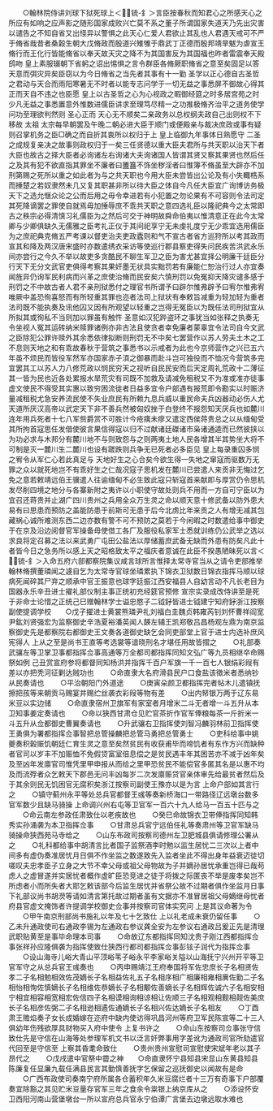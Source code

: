 <!-- { "loadSidebar": true } -->
　　○翰林院侍讲刘球下狱死球上＜锍-釒＞言臣按春秋而知君心之所感天心之所应有如响之应声影之随形国家成败兴亡莫不系之董子所谓国家失道天乃先出灾害以谴告之不知自省又出怪异以警惧之此天心仁爱人君欲止其乱也人君遇天戒可不严于脩省哉昔者桑榖生朝大戊脩政而殷道兴雉雊于鼎武丁正德而殷邦靖旱魃为虐宣王脩行而王化行皆能脩省以奉天故天灾之降不为其国害反为其国福也昨者雷震奉天殿鸱吻  皇上素服辍朝下省躬之诏出惕惧之言令群臣各脩厥职脩省之意至矣固足以答  天意而弭灾异矣臣窃以为今日脩省之当先者其事有十一勤  圣学以正心德自古圣哲之君动与天合而雨阳寒暑无不时者以能专志问学于一切无益之事悉屏不御故心得其正而天自不违之也臣愿  皇上以古圣哲之心为心视政之暇御经筵之时多居宫苑之时少凡无益之事悉置意外惟数进儒臣讲求至理笃尽精一之功推极脩齐治平之道务使学问功至理欲判然则  圣心正而  天心无不顺矣二亲政务以总权纲夫政自己出则权不下移故  太祖  太宗每早朝罢及午晚二朝必进大臣于顺门或便殿亲与裁决庶政或事有疑则召掌机务之臣□确之而自折其衷所以权归于上  皇上临御九年事体日熟愿守  二圣之成规复亲决之故事则政权归于一矣三任贤德以重大臣夫君所与共天职以治天下者大臣也故古之择大臣者必询诸左右询诸大夫询诸国人皆谓其贤又察其果贤也然后任之及其有犯不欲直指其罪坐不廉者曰簠簋不饰坐秽淫者曰惟簿不脩虽至大辟亦不加刑第赐之死所以重之如此者为与之共天职也今用大臣未尝皆出公论及有小失輙梏系而捶楚之若奴隶然未几又复其职甚非所以待大臣之体自今凡任大臣宜广询博访务极天下之选允惬众论之公而后用之毋令幸进若有小犯置之勿论果有不可容则令法司定其死降谪罢之罪使自就焉毋加捶辱庶不乖共天职之意四选礼臣以隆祀典今之太常即古之秩宗必得清慎习礼儒臣为之然后可交于神明故舜命伯夷以惟清意正在此今太常卿与少卿俱缺久无儒雅之臣考礼正仪于其间祀享宁无未虔礼度宁无少乖宜选用儒臣为之庶祀典克脩五严考课以督吏治夫吏政蠹则和气不宣古者省方巡狩所以考其政而宣其和降及两汉唐宋盛时亦数遣绣衣采访等使巡行郡县察吏得失问民疾苦洪武永乐间亦尝行之今久不举以故吏多贪酷民不聊生军卫之臣为害尤甚宜择公明廉干廷臣分行天下无分文武官吏俱得考察其果奸墨无状具实黜罚若有廉能仁恕治行过人亦宜奏闻旌异仍询军民利病而兴革之庶使治脩而民安矣六慎刑罚以免冤抑天降灾谴多感于刑罚之不中故古者人君不亲刑狱悉付之理官书所谓予曰辟尔惟弗辟予曰宥尔惟弗宥唯厥中盖恐徇喜怒而有所轻重其罪也迩者法司上狱状有奉敕旨减重为轻加轻为重者法司既不能执奏及讯他囚又因有所观望以轻重之岂得无冤臣以为既任法司刑狱宜从所拟其或徇私不当则加以罪虽有触忤  圣意如汉犯跸盗环之事犹当如张释之执奏无令坐视人冤其运砖纳米赎罪诸例亦非古法且使贪者幸免廉者蒙辜宜令法司自今文武之臣除犯公罪许赎外其余悉依律拟断则刑罚无不中矣七罢营作以苏人劳夫土木之工不息则天地之和有乖故春秋于营筑之事悉书以示戒者为此也今京师营作之兴已五六年虽不烦民而皆役军然军亦国家赤子湏之御暴而赴斗岂可独役而不恤况今营筑多完宜罢其工以苏人力八修荒政以悯民穷天之视听自民民安而后天定周礼荒政十二薄征其一皆为民也近各处累报水旱荒灾有司既不加救及请减免租税又不为准或准亦徒事虚文使民不得受其实惠以致穷困流徙者日益多宜令户部遇有报荒即令勘实以时赈济量减租税尤急安养流民使不失业庶民有所赖九息兵威以重民命夫兵凶器动必伤人尤天道所厌汉高帝以武定天下非不善兵然被匈奴挫于白登终不报怨知天厌兵也如麓川连年用兵死者十七八军赀爵赏不可胜计今疮痍未瘳又遣定西侯蒋贵总之以从缅甸受其所拘首寇思任发借使彼言果信得寇以归不过献诸廷磔诸市枭诸通逵而已然彼挟以为功必求与木邦分有麓川地不与则致怨与之则两夷土地人民各增其半其势坐大将不可制是灭一麓川生二麓川也设有蹉跌则兵争无已死者必多臣见  皇上每录重囚多悯之宥令从军仁心若此真足与  天地好生之心合矣今欲生得一失地之窜寇而驱数万无罪之众以就死地岂不有乖好生之仁哉况寇子思机发在麓川已尝遣人来贡非无悔过乞免之意若敕靖远伯王骥遣人往谕缅甸不必生致此寇只斩寇首来献即与厚赏仍令思机发尽削四境之地分与各寨新附之夷许以小职使守故处则兵不用而一方自可宁臣以为宜召还蒋贵并止湖广四川贵州之兵用全众万生灵之命以顺天意十修武备以防外患大易有曰思患而预防之盖能防患于前斯可无患于后今北虏比年来贡之人有增无减其包藏祸心诚所难测东西二边亦数有警不可不预防之莫若于今闲暇之时数遣给事中御史于在京及沿边阅督官军操备毋使借工各厂及服役私家军士悉就训练仍公武举之选以求良将定召募之法以来武勇广屯田公盐法以厚储蓄庶武备无缺而外患有防矣凡此十者皆今日之急务所以感上天之昭格致太平之福庆者意诚在此臣不揆愚陋昧死以言＜锍-釒＞入命五府六部都察院集议咸言球所言惟择太常寺官当从之请令吏部推举翰林脩撰董璘闻之遽自乞为太常寺官球坐璘累执下锦衣卫狱数日锦衣指挥马顺以球病死闻碎其尸弃之顺承中官王振意也球字廷振江西安福县人自幼言动不凡长老目为国器永乐辛丑进士擢礼部仪制主事正统初充经筵官预修  宣宗实录成改侍讲至是死于非命士论惜之正统己巳赠翰林学士谥忠愍子二钺釨皆进士钺建宁知府釨浙江按察副使提调学校　　○戊子擢进士黄裳熊璘尹礼刘福白圭魏贞韩雍芮钊刘怀曹祥阎宽尹鈜刘贤强宏为监察御史辛浩夏裕潘英闻人韺左辅王凯郑敬吕昌杨观左鼎为南京监察御史先是都察院右都御史王文奏各道御史缺乞会同吏部堂上官于进士内选补庶风宪得人  上从之至是尚书王直等考选裳等谙晓刑名才堪任用故皆摺之
　　○礼部奏武骧左等卫掌卫事都指挥佥事高通等万全都司都指挥同知文弘广等九员相继卒命赐祭如例  己丑赏宣府参将都督同知杨洪并指挥千百户军旗一千一百七人银绢彩叚有差以亦把秃河征剿达贼功也
　　○命直隶大名府滑县民户口食盐该徵米者悉纳钞从民奏请也
　　○平治朝阳门外道途
　　○庚寅朵颜卫都指挥完者帖木儿遣镇抚擦把孩等来朝贡马赐宴并赐纻丝袭衣彩叚等物有差
　　○出内帑银万两于辽东易米豆以实边储
　　○命直隶宿州卫旗军有家室者月增米二斗无者增一斗五升从本卫知事姜定奏请也
　　○命以狭西甘肃仓见贮官茶折作官军俸粮每茶一斤折米一斗五升从佥都御史曹翼奏请也
　　○升武骧右卫指挥使刘智冯麟羽林前卫指挥使王勇俱为署都指挥佥事智把总管操麟把总管马勇把总管勇士
　　○吏科给事中姚夔奏积榖赈饥朝廷仁育生灵之意至矣然贫民有收获甫毕而啼饥者有东作方兴而缺种者官司以岁丰不加赈恤不免假贷富室倍息偿之是贫民遇丰年其困苦亦不减于凶年矣及至凶年发廪官司惟凭里甲申报从而给之里甲恐贫民不能偿官多匿其名是以惠不均及而流殍者众乞敕天下郡邑无问丰凶每岁二次发廪赈贷官亲体审先给最贫者然后及于其余则民无饥困官无腐积矣浙江按察司副使王豫亦以是为言  上命户部如其言行之
　　○镇守蓟州永平等处总兵官都督王彧等奏新桥海口一带路径辽远墩台数多官军数少且缺马骑操  上命调兴州右屯等卫官军一百六十九人给马一百五十匹与之
　　○命云南左参政任肃致仕以老疾故也
　　○癸巳命故锦衣卫带俸指挥同知韩秀实孙涌袭为本卫指挥佥事
　　○甘肃总兵官宁远伯任礼等奏肃州等卫官军缺马骑操命狭西苑马寺给之
　　○山东布政司按察司德州左卫肥城县俱请修理公署从之
　　○礼科都给事中胡清言比者国子监祭酒李时勉以监生居忧二三次以上者中间多有虚伪奏准居忧月日俱不作坐监之数遂致先入监者坐此不得出身年益衰迈徒切嗟叹夫忠孝臣子立身之大节不幸父母或祖父母物故为子并嫡孙居忧承重岂得已哉苟虑人之虚冒遂并实居忧者概作虚旷臣恐竞进之徒于将拨之际匿丧不举是废孝矣岂不所虑者小而所失者大耶乞敕该部今后监生居忧并省祭公故不过期者俱作坐监月日事下礼部议尚书胡濙等请如清言第托故过期者虽有文据亦不准冒居祖父母嫡继母忧者府县官虚文掩饰者许提调学校御史佥事并按察司官体实究问  上是其议命著为令
　　○甲午南京刑部尚书施礼以年及七十乞致仕  上以礼老成未衰仍留任事
　　○乙未升通政使司右通政李锡为左通政右参议龚全安为左参议右通政吕爰正先是清理武职贴黄至是事毕命理本司事
　　○命故辽东都指挥同知沈贵子刚江西都指挥佥事张祥孙应隆俱袭为指挥使致仕狭西行都司都指挥佥事彭铉子润代为指挥佥事
　　○设山海寺儿峪大青山平顶峪苇子峪永平李家峪关隘以山海抚宁兴州开平等卫官军守之从总兵官王彧奏也
　　○丙申赐靖江王府奉国将军佐忠庶长子名相贤佐孝二子名相勉相效佐茂嫡长子名相益佐礼五子名相序相广相廉相雍相廙佐勤二子名相怡相恂佐慎嫡长子名相维佐恭嫡长子名相颙佐善嫡长子名相辉佐诚六子名相安相宁相宜相容相宽相宏佐信四子名相谟相询相谅相让佐顺三子名相观相觐相觌佐美庶长子名相彦佐弼二子名相逊相遹佐通嫡长子名相兴佐达嫡长子名相友
　　○丁酉肃王赡焰奏子女长成婚嫁在迩府中缺内使访得巩昌河州等府卫军民陈宣等二十三人俱幼年伤残欲厚具财物买入府中使令  上复书许之
　　○命山东按察司佥事张守信致仕先是守信在山海等处参理军机文书以泛言奸弊事用字差讹为通政司官所劾遣官代回至是守信至  上察其昏耄命致仕
　　○贵州贵州宣慰司宣慰使宋斌年老以其子昂代之
　　○戊戌遣中官祭中霤之神　　○命直隶怀宁县知县宋显山东黄县知县陈廉复任显廉九载任满县民言其勤慎善抚字乞保留之巡抚御史以闻故有是命
　　○广西布政使司奏南宁府所属各仓蓄积年久米豆腐烂者十三万有奇事下户部覆奏宜除豁之其见贮米豆量存官军三年之食余令粜银上纳京库从之
　　○添设怀安卫西阳河南山营堡墩台一所以宣府总兵官永宁伯谭广言堡去边墩远取水难也
